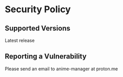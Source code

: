 # Security Policy

## Supported Versions

Latest release

## Reporting a Vulnerability

Please send an email to anime-manager at proton.me
